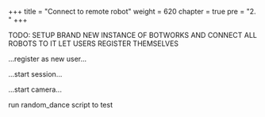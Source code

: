 +++
title = "Connect to remote robot"
weight = 620
chapter = true
pre = "2. "
+++

TODO: SETUP BRAND NEW INSTANCE OF BOTWORKS AND CONNECT ALL ROBOTS TO IT
LET USERS REGISTER THEMSELVES

...register as new user...

...start session...

...start camera...

run random_dance script to test
